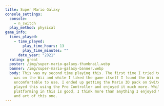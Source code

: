 ```yaml
---
title: Super Mario Galaxy
console_settings:
  console:
    - n_switch
  play_method: physical
game_info:
  times_played:
    - time_played:
        play_time_hours: 13
        play_time_minutes: ""
      date_year: "2021"
  rating: great
  poster: /img/super-mario-galaxy-thumbnail.webp
  banner: /img/super-mario-galaxy-banner.webp
  body: This was my second time playing this. The first time I tried to play it
    was on the Wii and while I liked the game itself I found the Wii mote
    uncomfortable to use. I ended up getting the Mario 3D pack on Switch and
    played this using the Pro Controller and enjoyed it much more. While the
    platforming in this is good, I think more than anything I enjoyed the music
    and art of this one.
---
```

